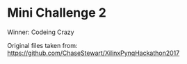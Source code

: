 # Mini Challenge 2

Winner: Codeing Crazy

Original files taken from: https://github.com/ChaseStewart/XilinxPynqHackathon2017
